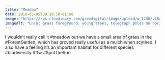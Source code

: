 ```yaml
---
title: "Meadow"
date: 2018-05-05T09:10:50+01:00
image: "https://res.cloudinary.com/growdigital/image/upload/w_1280/v1544128253/orchard-28020844588.jpg"
imageAlt: "Uncut grass foreground, young trees, telegraph poles on horizon"
---
```


I wouldn’t really call it #meadow but we have a small area of grass in the #ForestGarden, which has proved really useful as a mulch when scythed. I also have a feeling it’s an important habitat for different species #biodiversity #ftw #SpotTheRon
